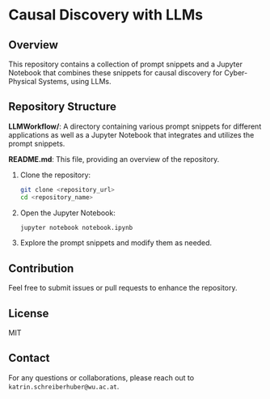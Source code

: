 # Causal Discovery with LLMs


## Overview

This repository contains a collection of prompt snippets and a Jupyter Notebook that combines these snippets for causal discovery for Cyber-Physical Systems, using LLMs. 

## Repository Structure

**LLMWorkflow/**: A directory containing various prompt snippets for different applications as well as a Jupyter Notebook that integrates and utilizes the prompt snippets.

**README.md**: This file, providing an overview of the repository.


1. Clone the repository:
   ```bash
   git clone <repository_url>
   cd <repository_name>
   ```
2. Open the Jupyter Notebook:
   ```bash
   jupyter notebook notebook.ipynb
   ```
3. Explore the prompt snippets and modify them as needed.


## Contribution

Feel free to submit issues or pull requests to enhance the repository.

## License

 MIT

## Contact

For any questions or collaborations, please reach out to `katrin.schreiberhuber@wu.ac.at`.


